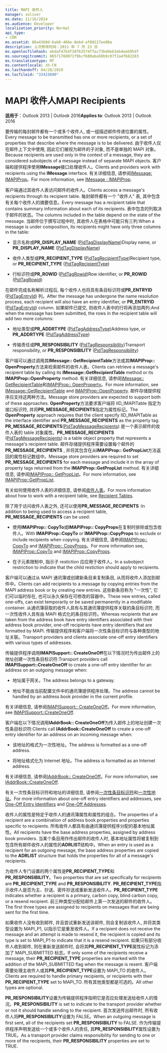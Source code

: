 ```yaml
---
title: MAPI 收件人
manager: soliver
ms.date: 11/16/2014
ms.audience: Developer
localization_priority: Normal
api_type:
- COM
ms.assetid: 88a4360d-6ab8-466e-8ebd-af80227ee00a
description: 上次修改时间：2011 年 7 月 23 日
ms.openlocfilehash: ebdaf47b4f20763574ffac73bddeb3eb4eeb95df
ms.sourcegitcommit: 8657170d071f9bcf680aba50b9c07f2a4fb82283
ms.translationtype: MT
ms.contentlocale: zh-CN
ms.lasthandoff: 04/28/2019
ms.locfileid: "33423690"
---
```

# <a name="mapi-recipients"></a><span data-ttu-id="79ab7-103">MAPI 收件人</span><span class="sxs-lookup"><span data-stu-id="79ab7-103">MAPI Recipients</span></span>

  
  
<span data-ttu-id="79ab7-104">**适用于**：Outlook 2013 | Outlook 2016</span><span class="sxs-lookup"><span data-stu-id="79ab7-104">**Applies to**: Outlook 2013 | Outlook 2016</span></span> 
  
<span data-ttu-id="79ab7-105">要传输的每封邮件都有一个或多个收件人, 或一组描述邮件传递位置的属性。</span><span class="sxs-lookup"><span data-stu-id="79ab7-105">Every message to be transmitted has one or more recipients, or a set of properties that describe where the message is to be delivered.</span></span> <span data-ttu-id="79ab7-106">由于收件人仅在邮件上下文中使用, 因此它们被视为邮件的子对象, 而不是单独的 MAPI 对象。</span><span class="sxs-lookup"><span data-stu-id="79ab7-106">Because recipients are used only in the context of a message, they are considered subobjects of a message instead of separate MAPI objects.</span></span> <span data-ttu-id="79ab7-107">客户端和提供程序使用**IMessage**接口处理收件人。</span><span class="sxs-lookup"><span data-stu-id="79ab7-107">Clients and providers work with recipients using the **IMessage** interface.</span></span> <span data-ttu-id="79ab7-108">有关详细信息, 请参阅[IMessage: IMAPIProp](imessageimapiprop.md)。</span><span class="sxs-lookup"><span data-stu-id="79ab7-108">For more information, see [IMessage : IMAPIProp](imessageimapiprop.md).</span></span>
  
<span data-ttu-id="79ab7-109">客户端通过其收件人表访问邮件的收件人。</span><span class="sxs-lookup"><span data-stu-id="79ab7-109">Clients access a message's recipients through its recipient table.</span></span> <span data-ttu-id="79ab7-110">每封邮件都有一个 "收件人" 表, 其中包含有关每个收件人的摘要信息。</span><span class="sxs-lookup"><span data-stu-id="79ab7-110">Every message has a recipient table that contains summary information about each of its recipients.</span></span> <span data-ttu-id="79ab7-111">表中包含的列取决于邮件的状态。</span><span class="sxs-lookup"><span data-stu-id="79ab7-111">The columns included in the table depend on the state of the message.</span></span> <span data-ttu-id="79ab7-112">当邮件位于撰写过程中时, 其收件人在表格中可能只有三列:</span><span class="sxs-lookup"><span data-stu-id="79ab7-112">When a message is under composition, its recipients might have only three columns in the table:</span></span>
  
- <span data-ttu-id="79ab7-113">显示名称或**PR_DISPLAY_NAME** ([PidTagDisplayName](pidtagdisplayname-canonical-property.md))</span><span class="sxs-lookup"><span data-stu-id="79ab7-113">Display name, or **PR_DISPLAY_NAME** ([PidTagDisplayName](pidtagdisplayname-canonical-property.md))</span></span>
    
- <span data-ttu-id="79ab7-114">收件人类型或**PR_RECIPIENT_TYPE** ([PidTagRecipientType](pidtagrecipienttype-canonical-property.md))</span><span class="sxs-lookup"><span data-stu-id="79ab7-114">Recipient type, or **PR_RECIPIENT_TYPE** ([PidTagRecipientType](pidtagrecipienttype-canonical-property.md))</span></span>
    
- <span data-ttu-id="79ab7-115">行标识符或**PR_ROWID** ([PidTagRowid](pidtagrowid-canonical-property.md))</span><span class="sxs-lookup"><span data-stu-id="79ab7-115">Row identifier, or **PR_ROWID** ([PidTagRowid](pidtagrowid-canonical-property.md))</span></span>
    
<span data-ttu-id="79ab7-116">在邮件完成名称解析过程后, 每个收件人也将具有条目标识符或**PR_ENTRYID** ([PidTagEntryId](pidtagentryid-canonical-property.md)) 列。</span><span class="sxs-lookup"><span data-stu-id="79ab7-116">After the message has undergone the name resolution process, each recipient will also have an entry identifier, or **PR_ENTRYID** ([PidTagEntryId](pidtagentryid-canonical-property.md)) column.</span></span> <span data-ttu-id="79ab7-117">如果邮件已提交, 则收件人表中的行将再添加两列:</span><span class="sxs-lookup"><span data-stu-id="79ab7-117">And when the message has been submitted, the rows in the recipient table will add two more columns:</span></span>
  
- <span data-ttu-id="79ab7-118">地址类型或**PR_ADDRTYPE** ([PidTagAddressType](pidtagaddresstype-canonical-property.md))</span><span class="sxs-lookup"><span data-stu-id="79ab7-118">Address type, or **PR_ADDRTYPE** ([PidTagAddressType](pidtagaddresstype-canonical-property.md))</span></span>
    
- <span data-ttu-id="79ab7-119">传输责任或**PR_RESPONSIBILITY** ([PidTagResponsibility](pidtagresponsibility-canonical-property.md))</span><span class="sxs-lookup"><span data-stu-id="79ab7-119">Transport responsibility, or **PR_RESPONSIBILITY** ([PidTagResponsibility](pidtagresponsibility-canonical-property.md))</span></span>
    
<span data-ttu-id="79ab7-120">客户端可以通过调用其**IMessage:: GetRecipientTable**方法或其**IMAPIProp:: OpenProperty**方法来检索邮件的收件人表。</span><span class="sxs-lookup"><span data-stu-id="79ab7-120">Clients can retrieve a message's recipient table by calling its **IMessage::GetRecipientTable** method or its **IMAPIProp::OpenProperty** method.</span></span> <span data-ttu-id="79ab7-121">有关详细信息, 请参阅[IMessage:: GetRecipientTable](imessage-getrecipienttable.md)和[IMAPIProp:: OpenProperty](imapiprop-openproperty.md)。</span><span class="sxs-lookup"><span data-stu-id="79ab7-121">For more information, see [IMessage::GetRecipientTable](imessage-getrecipienttable.md) and [IMAPIProp::OpenProperty](imapiprop-openproperty.md).</span></span> <span data-ttu-id="79ab7-122">邮件存储提供程序应支持这两种方法。</span><span class="sxs-lookup"><span data-stu-id="79ab7-122">Message store providers are expected to support both of these approaches.</span></span> <span data-ttu-id="79ab7-123">**OpenProperty**方法要求客户端将 IID_IMAPITable 指定为接口标识符, 并将**PR_MESSAGE_RECIPIENTS**指定为属性标记。</span><span class="sxs-lookup"><span data-stu-id="79ab7-123">The **OpenProperty** approach requires that the client specify IID_IMAPITable as the interface identifier and **PR_MESSAGE_RECIPIENTS** as the property tag.</span></span> <span data-ttu-id="79ab7-124">**PR_MESSAGE_RECIPIENTS**([PidTagMessageRecipients](pidtagmessagerecipients-canonical-property.md)) 是一个表示邮件的收件人表的 table 对象属性。</span><span class="sxs-lookup"><span data-stu-id="79ab7-124">**PR_MESSAGE_RECIPIENTS** ([PidTagMessageRecipients](pidtagmessagerecipients-canonical-property.md)) is a table object property that represents a message's recipient table.</span></span> <span data-ttu-id="79ab7-125">邮件存储提供程序需要设置每个邮件的**PR_MESSAGE_RECIPIENTS** , 并将其包含在从**IMAPIProp:: GetPropList**方法返回的属性标记数组中。</span><span class="sxs-lookup"><span data-stu-id="79ab7-125">Message store providers are required to set **PR_MESSAGE_RECIPIENTS** for each message and include it in the array of property tags returned from the **IMAPIProp::GetPropList** method.</span></span> <span data-ttu-id="79ab7-126">有关详细信息, 请参阅[IMAPIProp:: GetPropList](imapiprop-getproplist.md)。</span><span class="sxs-lookup"><span data-stu-id="79ab7-126">For more information, see [IMAPIProp::GetPropList](imapiprop-getproplist.md).</span></span>
  
<span data-ttu-id="79ab7-127">有关如何使用收件人表的详细信息, 请参阅[收件人表](recipient-tables.md)。</span><span class="sxs-lookup"><span data-stu-id="79ab7-127">For more information about how to work with a recipient table, see [Recipient Tables](recipient-tables.md).</span></span>
  
<span data-ttu-id="79ab7-128">除了用于访问收件人表之外, 还可以使用**PR_MESSAGE_RECIPIENTS** :</span><span class="sxs-lookup"><span data-stu-id="79ab7-128">In addition to being used to access a recipient table, **PR_MESSAGE_RECIPIENTS** can be used:</span></span> 
  
- <span data-ttu-id="79ab7-129">使用**IMAPIProp:: CopyTo**或**IMAPIProp:: CopyProps**在复制时排除或包含收件人。</span><span class="sxs-lookup"><span data-stu-id="79ab7-129">With **IMAPIProp::CopyTo** or **IMAPIProp::CopyProps** to exclude or include recipients when copying.</span></span> <span data-ttu-id="79ab7-130">有关详细信息, 请参阅[IMAPIProp:: CopyTo](imapiprop-copyto.md) and [IMAPIProp:: CopyProps](imapiprop-copyprops.md)。</span><span class="sxs-lookup"><span data-stu-id="79ab7-130">For more information see, [IMAPIProp::CopyTo](imapiprop-copyto.md) and [IMAPIProp::CopyProps](imapiprop-copyprops.md).</span></span>
    
- <span data-ttu-id="79ab7-131">在子元素限制中, 指示子 restiction 应应用于收件人。</span><span class="sxs-lookup"><span data-stu-id="79ab7-131">In a subobject restriction to indicate that the child restiction should apply to recipients.</span></span>
    
<span data-ttu-id="79ab7-132">客户端可以通过从 MAPI 通讯簿或创建新条目来复制条目, 从而将收件人添加到邮件中。</span><span class="sxs-lookup"><span data-stu-id="79ab7-132">Clients can add recipients to a message by copying entries from the MAPI address book or by creating new entries.</span></span> <span data-ttu-id="79ab7-133">这些新条目称为 "一次性", 它们可以临时存在, 也可以永久保存在可修改的容器中。</span><span class="sxs-lookup"><span data-stu-id="79ab7-133">These new entries, called one-offs, can exist temporarily or be saved permanently in a modifiable container.</span></span> <span data-ttu-id="79ab7-134">从通讯簿获取的收件人具有与其通讯簿提供程序关联的条目标识符, 而一次性收件人具有由 MAPI 格式化的条目标识符。</span><span class="sxs-lookup"><span data-stu-id="79ab7-134">Whereas recipients that are taken from the address book have entry identifiers associated with their address book provider, one-off recipients have entry identifiers that are formatted by MAPI.</span></span> <span data-ttu-id="79ab7-135">传输提供程序和客户端将一次性条目标识符与各种类型的地址关联。</span><span class="sxs-lookup"><span data-stu-id="79ab7-135">Transport providers and clients associate one-off entry identifiers with various types of addresses.</span></span> 
  
<span data-ttu-id="79ab7-136">传输提供程序调用**IMAPISupport:: CreateOneOff**在以下情况时为传出邮件上的地址创建一次性条目标识符:</span><span class="sxs-lookup"><span data-stu-id="79ab7-136">Transport providers call **IMAPISupport::CreateOneOff** to create a one-off entry identifier for an address on an outgoing message when:</span></span> 
  
- <span data-ttu-id="79ab7-137">地址属于网关。</span><span class="sxs-lookup"><span data-stu-id="79ab7-137">The address belongs to a gateway.</span></span>
    
- <span data-ttu-id="79ab7-138">地址不能由当前配置文件中的通讯簿提供程序处理。</span><span class="sxs-lookup"><span data-stu-id="79ab7-138">The address cannot be handled by an address book provider in the current profile.</span></span>
    
<span data-ttu-id="79ab7-139">有关详细信息, 请参阅[IMAPISupport:: CreateOneOff](imapisupport-createoneoff.md)。</span><span class="sxs-lookup"><span data-stu-id="79ab7-139">For more information, see [IMAPISupport::CreateOneOff](imapisupport-createoneoff.md).</span></span>
  
<span data-ttu-id="79ab7-140">客户端在以下情况调用**IAddrBook:: CreateOneOff**为传入邮件上的地址创建一次性条目标识符:</span><span class="sxs-lookup"><span data-stu-id="79ab7-140">Clients call **IAddrBook::CreateOneOff** to create a one-off entry identifier for an address on an incoming message when:</span></span> 
  
- <span data-ttu-id="79ab7-141">该地址的格式为一次性地址。</span><span class="sxs-lookup"><span data-stu-id="79ab7-141">The address is formatted as a one-off address.</span></span>
    
- <span data-ttu-id="79ab7-142">将地址格式化为 Internet 地址。</span><span class="sxs-lookup"><span data-stu-id="79ab7-142">The address is formatted as an Internet address.</span></span>
    
<span data-ttu-id="79ab7-143">有关详细信息, 请参阅[IAddrBook:: CreateOneOff](iaddrbook-createoneoff.md)。</span><span class="sxs-lookup"><span data-stu-id="79ab7-143">For more information, see [IAddrBook::CreateOneOff](iaddrbook-createoneoff.md).</span></span>
  
<span data-ttu-id="79ab7-144">有关一次性条目标识符和地址的详细信息, 请参阅[一次性条目标识符](one-off-entry-identifiers.md)和[一次性地址](one-off-addresses.md)。</span><span class="sxs-lookup"><span data-stu-id="79ab7-144">For more information about one-off entry identifiers and addresses, see [One-Off Entry Identifiers](one-off-entry-identifiers.md) and [One-Off Addresses](one-off-addresses.md).</span></span>
  
<span data-ttu-id="79ab7-145">收件人的属性是特定于收件人的通讯簿属性和属性的组合。</span><span class="sxs-lookup"><span data-stu-id="79ab7-145">The properties of a recipient are a combination of address book properties and properties specific to recipients.</span></span> <span data-ttu-id="79ab7-146">所有收件人都具有由通讯簿提供程序分配的基本地址属性。</span><span class="sxs-lookup"><span data-stu-id="79ab7-146">All recipients have the base address properties, assigned by address book providers.</span></span> <span data-ttu-id="79ab7-147">当某个条目用作传出邮件的收件人时, 基本地址属性将被复制到包含所有邮件收件人的属性的**ADRLIST**结构中。</span><span class="sxs-lookup"><span data-stu-id="79ab7-147">When an entry is used as a recipient for an outgoing message, the base address properties are copied to the **ADRLIST** structure that holds the properties for all of a message's recipients.</span></span> 
  
<span data-ttu-id="79ab7-148">为收件人专门设置的两个属性是**PR_RECIPIENT_TYPE**和**PR_RESPONSIBILITY**。</span><span class="sxs-lookup"><span data-stu-id="79ab7-148">Two properties that are set specifically for recipients are **PR_RECIPIENT_TYPE** and **PR_RESPONSIBILITY**.</span></span> <span data-ttu-id="79ab7-149">**PR_RECIPIENT_TYPE**指示收件人是否为主、抄送、密件抄送或重新发送收件人。</span><span class="sxs-lookup"><span data-stu-id="79ab7-149">**PR_RECIPIENT_TYPE** indicates whether a recipient is a primary, carbon copy, blind carbon copy, or a resend recipient.</span></span> <span data-ttu-id="79ab7-150">前三种类型分配给邮件上第一次发送的邮件的收件人。</span><span class="sxs-lookup"><span data-stu-id="79ab7-150">The first three types are assigned to recipients on messages that are being sent for the first time.</span></span> 
  
<span data-ttu-id="79ab7-151">如果收件人没有收到邮件, 并且尝试重新发送该邮件, 则会复制该收件人, 并将其类型设置为 MAPI_P1, 以指示它是重发收件人。</span><span class="sxs-lookup"><span data-stu-id="79ab7-151">If a recipient does not receive the message and an attempt is made to resend it, the recipient is copied and its type is set to MAPI_P1 to indicate that it is a resend recipient.</span></span> <span data-ttu-id="79ab7-152">如果只有部分收件人收到邮件, 则在重新发送邮件时, 会将其**PR_RECIPIENT_TYPE**属性标记为添加了 MAPI_SUBMITTED 标志。</span><span class="sxs-lookup"><span data-stu-id="79ab7-152">If only some of the recipients receive a message, their **PR_RECIPIENT_TYPE** properties are marked with the addition of the MAPI_SUBMITTED flag when the message is resent.</span></span> <span data-ttu-id="79ab7-153">客户端需要处理主收件人或其**PR_RECIPIENT_TYPE**设置为 MAPI_TO 的收件人。</span><span class="sxs-lookup"><span data-stu-id="79ab7-153">Clients are required to handle primary recipients, or recipients with their **PR_RECIPIENT_TYPE** set to MAPI_TO.</span></span> <span data-ttu-id="79ab7-154">所有其他类型都是可选的。</span><span class="sxs-lookup"><span data-stu-id="79ab7-154">All other types are optional.</span></span> 
  
 <span data-ttu-id="79ab7-155">**PR_RESPONSIBILITY**设置为传输提供程序指明它是否应处理发送给收件人的情况。</span><span class="sxs-lookup"><span data-stu-id="79ab7-155">**PR_RESPONSIBILITY** is set to indicate to the transport provider whether or not it should handle sending to the recipient.</span></span> <span data-ttu-id="79ab7-156">首次发送传出邮件时, 所有收件人将**PR_RESPONSIBILITY**设置为 FALSE。</span><span class="sxs-lookup"><span data-stu-id="79ab7-156">When an outgoing message is first sent, all of the recipients set **PR_RESPONSIBILITY** to FALSE.</span></span> <span data-ttu-id="79ab7-157">作为传输提供程序声明发送给一个或多个收件人的责任, 其**PR_RESPONSIBILITY**属性设置为 TRUE。</span><span class="sxs-lookup"><span data-stu-id="79ab7-157">As a transport provider claims responsibility for sending to one or more of the recipients, their **PR_RESPONSIBILITY** properties are set to TRUE.</span></span> 
  

